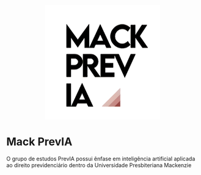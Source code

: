 <p align="center">
  <img src="https://github.com/mackprevia/mackprevia.github.io/blob/master/src/assets/logo.jpeg" alt="PrevIA" width="300"/>
</p>

# Mack PrevIA

O grupo de estudos PrevIA possui ênfase em inteligência artificial aplicada ao direito previdenciário dentro da Universidade Presbiteriana Mackenzie
